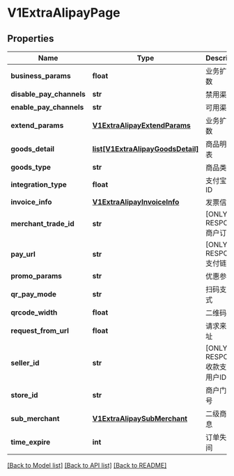 # V1ExtraAlipayPage

## Properties
Name | Type | Description | Notes
------------ | ------------- | ------------- | -------------
**business_params** | **float** | 业务扩展参数 | 
**disable_pay_channels** | **str** | 禁用渠道 | 
**enable_pay_channels** | **str** | 可用渠道 | 
**extend_params** | [**V1ExtraAlipayExtendParams**](V1ExtraAlipayExtendParams.md) | 业务扩展参数 | [optional] 
**goods_detail** | [**list[V1ExtraAlipayGoodsDetail]**](V1ExtraAlipayGoodsDetail.md) | 商品明细列表 | [optional] 
**goods_type** | **str** | 商品类型 | 
**integration_type** | **float** | 支付宝用户ID | 
**invoice_info** | [**V1ExtraAlipayInvoiceInfo**](V1ExtraAlipayInvoiceInfo.md) | 发票信息 | [optional] 
**merchant_trade_id** | **str** | [ONLY IN RESPONSE] 商户订单号 | 
**pay_url** | **str** | [ONLY IN RESPONSE] 支付链接 | 
**promo_params** | **str** | 优惠参数 | 
**qr_pay_mode** | **str** | 扫码支付模式 | 
**qrcode_width** | **float** | 二维码宽度 | 
**request_from_url** | **float** | 请求来源地址 | 
**seller_id** | **str** | [ONLY IN RESPONSE] 收款支付宝用户ID | 
**store_id** | **str** | 商户门店编号 | 
**sub_merchant** | [**V1ExtraAlipaySubMerchant**](V1ExtraAlipaySubMerchant.md) | 二级商户信息 | [optional] 
**time_expire** | **int** | 订单失效时间 | [optional] 

[[Back to Model list]](../README.md#documentation-for-models) [[Back to API list]](../README.md#documentation-for-api-endpoints) [[Back to README]](../README.md)


